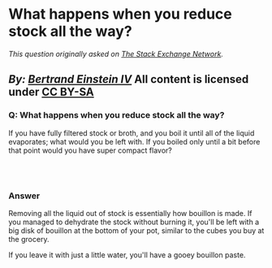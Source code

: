 # What happens when you reduce stock all the way?

_This question originally asked on [The Stack Exchange Network](https://cooking.stackexchange.com/q/114125)._

_By: [Bertrand Einstein IV](https://cooking.stackexchange.com/u/90916)_
All content is licensed under [CC BY-SA](https://creativecommons.org/licenses/by-sa/4.0/)
<br>
--------------------------------------------
### Q: What happens when you reduce stock all the way?
<p>If you have fully filtered stock or broth, and you boil it until all of the liquid evaporates; what would you be left with. If you boiled only until a bit before that point would you have super compact flavor?</p>

<br><br>
### Answer 
<p>Removing all the liquid out of stock is essentially how bouillon is made. If you managed to dehydrate the stock without burning it, you'll be left with a big disk of bouillon at the bottom of your pot, similar to the cubes you buy at the grocery.</p>
<p>If you leave it with just a little water, you'll have a gooey bouillon paste.</p>

